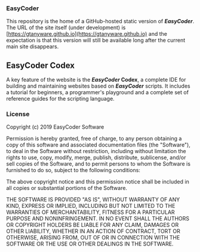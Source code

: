 ### EasyCoder ###

This repository is the home of a GitHub-hosted static version of **_EasyCoder_**. The URL of the site itself (under development) is [https://gtanyware.github.io](https://gtanyware.github.io) and the expectation is that this version will still be available long after the current main site disappears.

## EasyCoder Codex ##

A key feature of the website is  the **_EasyCoder_ Codex**, a complete IDE for building and maintaining websites based on **_EasyCoder_** scripts. It includes a tutorial for beginners, a programmer's playground and a complete set of reference guides for the scripting language.

### License

Copyright (c) 2019 EasyCoder Software

Permission is hereby granted, free of charge, to any person obtaining a copy of this software and associated documentation files (the "Software"), to deal in the Software without restriction, including without limitation the rights to use, copy, modify, merge, publish, distribute, sublicense, and/or sell copies of the Software, and to permit persons to whom the Software is furnished to do so, subject to the following conditions:

The above copyright notice and this permission notice shall be included in all copies or substantial portions of the Software.

THE SOFTWARE IS PROVIDED "AS IS", WITHOUT WARRANTY OF ANY KIND, EXPRESS OR IMPLIED, INCLUDING BUT NOT LIMITED TO THE WARRANTIES OF MERCHANTABILITY, FITNESS FOR A PARTICULAR PURPOSE AND NONINFRINGEMENT. IN NO EVENT SHALL THE AUTHORS OR COPYRIGHT HOLDERS BE LIABLE FOR ANY CLAIM, DAMAGES OR OTHER LIABILITY, WHETHER IN AN ACTION OF CONTRACT, TORT OR OTHERWISE, ARISING FROM, OUT OF OR IN CONNECTION WITH THE SOFTWARE OR THE USE OR OTHER DEALINGS IN THE SOFTWARE.

